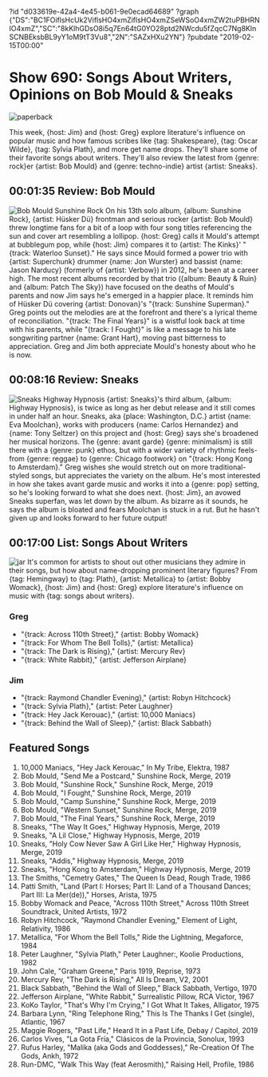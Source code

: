 ?id "d033619e-42a4-4e45-b061-9e0ecad64689"
?graph {"DS":"BC1FOiflsHcUk2ViflsHO4xmZiflsHO4xmZSeWSoO4xmZW2tuPBHRNIO4xmZ","SC":"8kKlhGDsO8i5q7En64tG0YO28ptd2NWcdu5fZqcC7Ng8KlnSCNBEksbBL9yY1oM9tT3Vu8","2N":"SAZxHXu2YN"}
?pubdate "2019-02-15T00:00"
# Show 690: Songs About Writers, Opinions on Bob Mould & Sneaks

![paperback](https://static.soundopinions.org/images/2019/paperback.jpg)

This week, {host: Jim} and {host: Greg} explore literature's influence on popular music and how famous scribes like {tag: Shakespeare}, {tag: Oscar Wilde}, {tag: Sylvia Plath}, and more get name drops. They'll share some of their favorite songs about writers. They'll also review the latest from {genre: rock}er {artist: Bob Mould} and {genre: techno-indie} artist {artist: Sneaks}.


## 00:01:35 Review: Bob Mould
![Bob Mould Sunshine Rock](https://static.soundopinions.org/assets/690/2N0.jpg)
On his 13th solo album, {album: Sunshine Rock}, {artist: Hüsker Dü} frontman and serious rocker {artist: Bob Mould} threw longtime fans for a bit of a loop with four song titles referencing the sun and cover art resembling a lollipop. {host: Greg} calls it Mould's attempt at bubblegum pop, while {host: Jim} compares it to {artist: The Kinks}' "{track: Waterloo Sunset}." He says since Mould formed a power trio with {artist: Superchunk} drummer {name: Jon Wurster} and bassist {name: Jason Narducy} (formerly of {artist: Verbow}) in 2012, he's been at a career high. The most recent albums recorded by that trio ({album: Beauty & Ruin} and {album: Patch The Sky}) have focused on the deaths of Mould's parents and now Jim says he's emerged in a happier place. It reminds him of Hüsker Dü covering {artist: Donovan}'s "{track: Sunshine Superman}." Greg points out the melodies are at the forefront and there's a lyrical theme of reconciliation. "{track: The Final Years}" is a wistful look back at time with his parents, while "{track: I Fought}" is like a message to his late songwriting partner {name: Grant Hart}, moving past bitterness to appreciation. Greg and Jim both appreciate Mould's honesty about who he is now.

## 00:08:16 Review: Sneaks
![Sneaks Highway Hypnosis](https://static.soundopinions.org/assets/690/DS0.jpg)
{artist: Sneaks}'s third album, {album: Highway Hypnosis}, is twice as long as her debut release and it still comes in under half an hour. Sneaks, aka {place: Washington, D.C.} artist {name: Eva Moolchan}, works with producers {name: Carlos Hernandez} and {name: Tony Seltzer} on this project and {host: Greg} says she's broadened her musical horizons. The {genre: avant garde} {genre: minimalism} is still there with a {genre: punk} ethos, but with a wider variety of rhythmic feels- from {genre: reggae} to {genre: Chicago footwork} on "{track: Hong Kong to Amsterdam}." Greg wishes she would stretch out on more traditional-styled songs, but appreciates the variety on the album. He's most interested in how she takes avant garde music and works it into a {genre: pop} setting, so he's looking forward to what she does next. {host: Jim}, an avowed Sneaks superfan, was let down by the album. As bizarre as it sounds, he says the album is bloated and fears Moolchan is stuck in a rut. But he hasn't given up and looks forward to her future output! 


## 00:17:00 List: Songs About Writers
![jar](https://static.soundopinions.org/assets/690/SC0.jpg)
It's common for artists to shout out other musicians they admire in their songs, but how about name-dropping prominent literary figures? From {tag: Hemingway} to {tag: Plath}, {artist: Metallica} to {artist: Bobby Womack}, {host: Jim} and {host: Greg} explore literature's influence on music with {tag: songs about writers}.

### Greg
- "{track: Across 110th Street}," {artist: Bobby Womack}    
- "{track: For Whom The Bell Tolls}," {artist: Metallica}  
- "{track: The Dark is Rising}," {artist: Mercury Rev}   
- "{track: White Rabbit}," {artist: Jefferson Airplane}   

### Jim
- "{track: Raymond Chandler Evening}," {artist: Robyn Hitchcock}
- "{track: Sylvia Plath}," {artist: Peter Laughner}
- "{track: Hey Jack Kerouac}," {artist: 10,000 Maniacs}
- "{track: Behind the Wall of Sleep}," {artist: Black Sabbath}



## Featured Songs
1. 10,000 Maniacs, "Hey Jack Kerouac," In My Tribe, Elektra, 1987
1. Bob Mould, "Send Me a Postcard," Sunshine Rock, Merge, 2019
1. Bob Mould, "Sunshine Rock," Sunshine Rock, Merge, 2019
1. Bob Mould, "I Fought," Sunshine Rock, Merge, 2019
1. Bob Mould, "Camp Sunshine," Sunshine Rock, Merge, 2019
1. Bob Mould, "Western Sunset," Sunshine Rock, Merge, 2019
1. Bob Mould, "The Final Years," Sunshine Rock, Merge, 2019
1. Sneaks, "The Way It Goes," Highway Hypnosis, Merge, 2019
1. Sneaks, "A Lil Close," Highway Hypnosis, Merge, 2019
1. Sneaks, "Holy Cow Never Saw A Girl Like Her," Highway Hypnosis, Merge, 2019
1. Sneaks, "Addis," Highway Hypnosis, Merge, 2019
1. Sneaks, "Hong Kong to Amsterdam," Highway Hypnosis, Merge, 2019
1. The Smiths, "Cemetry Gates," The Queen Is Dead, Rough Trade, 1986
1. Patti Smith, "Land (Part I: Horses; Part II: Land of a Thousand Dances; Part III: La Mer(de))," Horses, Arista, 1975
1. Bobby Womack and Peace, "Across 110th Street," Across 110th Street Soundtrack, United Artists, 1972
1. Robyn Hitchcock, "Raymond Chandler Evening," Element of Light, Relativity, 1986
1. Metallica, "For Whom the Bell Tolls," Ride the Lightning, Megaforce, 1984
1. Peter Laughner, "Sylvia Plath," Peter Laughner:, Koolie Productions, 1982
1. John Cale, "Graham Greene," Paris 1919, Reprise, 1973
1. Mercury Rev, "The Dark is Rising," All Is Dream, V2, 2001
1. Black Sabbath, "Behind the Wall of Sleep," Black Sabbath, Vertigo, 1970
1. Jefferson Airplane, "White Rabbit," Surrealistic Pillow, RCA Victor, 1967
1. KoKo Taylor, "That's Why I'm Crying," I Got What It Takes, Alligator, 1975
1. Barbara Lynn, "Ring Telephone Ring," This Is The Thanks I Get (single), Atlantic, 1967
1. Maggie Rogers, "Past Life," Heard It in a Past Life, Debay / Capitol, 2019
1. Carlos Vives, "La Gota Fría," Clásicos de la Provincia, Sonolux, 1993
1. Rufus Harley, "Malika (aka Gods and Goddesses)," Re-Creation Of The Gods, Ankh, 1972
1. Run-DMC, "Walk This Way (feat Aerosmith)," Raising Hell, Profile, 1986
